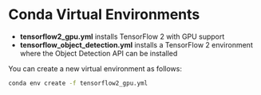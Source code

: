# Conda Virtual Environments

* **tensorflow2_gpu.yml** installs TensorFlow 2 with GPU support
* **tensorflow_object_detection.yml** installs a TensorFlow 2 environment where the Object Detection API can be installed

You can create a new virtual environment as follows:

```bash
conda env create -f tensorflow2_gpu.yml
```

